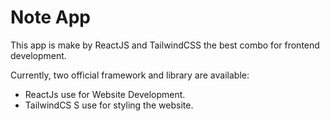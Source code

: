 # Note App

This app is make by ReactJS and TailwindCSS the best combo for frontend development.

Currently, two official framework and library are available:

- ReactJs use for Website Development.
- TailwindCS S use for styling the website.
